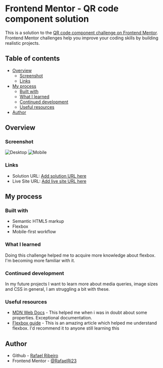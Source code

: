 # Frontend Mentor - QR code component solution

This is a solution to the [QR code component challenge on Frontend Mentor](https://www.frontendmentor.io/challenges/qr-code-component-iux_sIO_H). Frontend Mentor challenges help you improve your coding skills by building realistic projects. 

## Table of contents

- [Overview](#overview)
  - [Screenshot](#screenshot)
  - [Links](#links)
- [My process](#my-process)
  - [Built with](#built-with)
  - [What I learned](#what-i-learned)
  - [Continued development](#continued-development)
  - [Useful resources](#useful-resources)
- [Author](#author)

## Overview

### Screenshot

![Desktop](./screenshot.jpg)
![Mobile](./screenshot.jpg)


### Links

- Solution URL: [Add solution URL here](https://your-solution-url.com)
- Live Site URL: [Add live site URL here](https://your-live-site-url.com)

## My process

### Built with

- Semantic HTML5 markup
- Flexbox
- Mobile-first workflow

### What I learned

Doing this challenge helped me to acquire more knowledge about flexbox. I'm becoming more familiar with it.

### Continued development

In my future projects I want to learn more about media queries, image sizes and CSS in general, I am struggling a bit with these.

### Useful resources

- [MDN Web Docs](https://developer.mozilla.org/pt-BR/) - This helped me when i was in doubt about some properties. Exceptional documentation.
- [Flexbox guide](https://css-tricks.com/snippets/css/a-guide-to-flexbox/) - This is an amazing article which helped me understand flexbox. I'd recommend it to anyone still learning this

## Author

- Github - [Rafael Ribeiro](https://github.com/RafaelRi23)
- Frontend Mentor - [@RafaelRi23](https://www.frontendmentor.io/profile/RafaelRi23)

